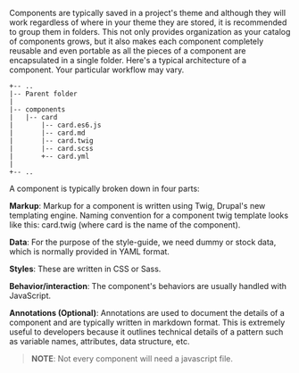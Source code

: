 Components are typically saved in a project's theme and although they will work regardless of where in your theme they are stored, it is recommended to group them in folders. This not only provides organization as your catalog of components grows, but it also makes each component completely reusable and even portable as all the pieces of a component are encapsulated in a single folder.
Here's a typical architecture of a component. Your particular workflow may vary.

```
+-- ..
|-- Parent folder
|
|-- components
|   |-- card
|       |-- card.es6.js
|       |-- card.md
|       |-- card.twig
|       |-- card.scss
|       +-- card.yml
|
+-- ..
```

A component is typically broken down in four parts:

**Markup**:  Markup for a component is written using Twig, Drupal's new templating engine. Naming convention for a component twig template looks like this: card.twig (where card is the name of the component).

**Data**:  For the purpose of the style-guide, we need dummy or stock data, which is normally provided in YAML format.

**Styles**:  These are written in CSS or Sass.

**Behavior/interaction**:  The component's behaviors are usually handled with JavaScript.

**Annotations (Optional)**:  Annotations are used to document the details of a component and are typically written in markdown format.  This is extremely useful to developers because it outlines technical details of a pattern such as variable names, attributes, data structure, etc.


>**NOTE**: Not every component will need a javascript file.
